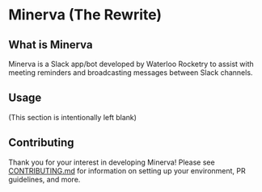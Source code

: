 # Minerva (The Rewrite)
## What is Minerva
Minerva is a Slack app/bot developed by Waterloo Rocketry to assist with meeting reminders and broadcasting messages 
between Slack channels.

## Usage
(This section is intentionally left blank)

## Contributing
Thank you for your interest in developing Minerva! Please see 
[CONTRIBUTING.md](https://github.com/waterloo-rocketry/minerva-rewrite/blob/main/CONTRIBUTING.md) for information on 
setting up your environment, PR guidelines, and more.